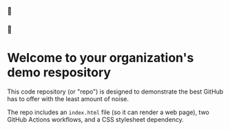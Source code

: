 ### 🧰 [](https://github.com/Project-CodeCare/demo-repository/blob/main/.github/workflows/auto-assign.yml)

### 🧰 [](https://github.com/Project-CodeCare/demo-repository/blob/main/.github/workflows/proof-html.yml)

# Welcome to your organization's demo respository
This code repository (or "repo") is designed to demonstrate the best GitHub has to offer with the least amount of noise.

The repo includes an `index.html` file (so it can render a web page), two GitHub Actions workflows, and a CSS stylesheet dependency.
